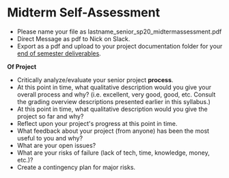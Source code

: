 # Midterm Self-Assessment

* Please name your file as lastname\_senior\_sp20\_midtermassessment.pdf
* Direct Message as pdf to Nick on Slack.
* Export as a pdf and upload to your project documentation folder for your [end of semester deliverables](./).

**Of Project**

* Critically analyze/evaluate your senior project **process**.
* At this point in time, what qualitative description would you give your overall process and why? (i.e. excellent, very good, good, etc. Consult the grading overview descriptions presented earlier in this syllabus.)
* At this point in time, what qualitative description would you give the project so far and why?
* Reflect upon your project's progress at this point in time.
* What feedback about your project (from anyone) has been the most useful to you and why?
* What are your open issues?
* What are your risks of failure (lack of tech, time, knowledge, money, etc.)?
* Create a contingency plan for major risks.
